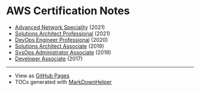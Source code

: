 # AWS Certification Notes

* [Advanced Network Speciality](advanced-network-speciality.md) (2021)
* [Solutions Architect Professional](solutions-architect-professional.md) (2021)
* [DevOps Engineer Professional](devops-engineer-professional.md) (2020)
* [Solutions Architect Associate](solutions-architect-associate.md) (2019)
* [SysOps Administrator Associate](sysops-administrator-associate.md) (2018)
* [Developer Associate](developer-associate.md) (2017)

---

* View as [GitHub Pages](https://jangroth.github.io/aws-certification-notes/)
* TOCs generated with [MarkDownHelper](https://github.com/jangroth/markdownhelper) 

